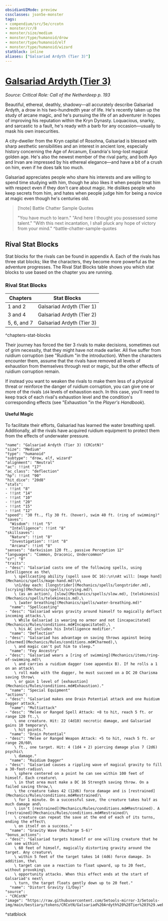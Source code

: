```yaml
---
obsidianUIMode: preview
cssclasses: json5e-monster
tags:
- compendium/src/5e/crcotn
- monster/cr/8
- monster/size/medium
- monster/type/humanoid/drow
- monster/type/humanoid/elf
- monster/type/humanoid/wizard
statblock: inline
aliases: ["Galsariad Ardyth (Tier 3)"]
---
```

# [Galsariad Ardyth (Tier 3)](Mechanics\bestiary\npc/galsariad-ardyth-tier-3-crcotn.md)
*Source: Critical Role: Call of the Netherdeep p. 193*  

Beautiful, ethereal, deathly, shadowy—all accurately describe Galsariad Ardyth, a drow in his two-hundredth year of life. He's recently taken up the study of arcane magic, and he's pursuing the life of an adventurer in hopes of improving his reputation within the Kryn Dynasty. Loquacious, snarky, and sarcastic to a fault, he's ready with a barb for any occasion—usually to mask his own insecurities.

A city-dweller from the Kryn capital of Rosohna, Galsariad is blessed with sharp aesthetic sensibilities and an interest in ancient lore, especially history concerning the Age of Arcanum, Exandria's long-lost magical golden age. He's also the newest member of the rival party, and both Ayo and Irvan are impressed by his ethereal elegance—and have a bit of a crush on him, even if he does talk too much.

Galsariad appreciates people who share his interests and are willing to spend time studying with him, though he also likes it when people treat him with respect even if they don't care about magic. He dislikes people who keep secrets from him, and hates when people judge him for being a novice at magic even though he's centuries old.

> [!note] Battle Chatter Sample Quotes
> 
> "You have much to learn." "And here I thought you possessed some talent." "With this next incantation, I shall pluck any hope of victory from your mind."
^battle-chatter-sample-quotes

## Rival Stat Blocks

Stat blocks for the rivals can be found in appendix A. Each of the rivals has three stat blocks; like the characters, they become more powerful as the adventure progresses. The Rival Stat Blocks table shows you which stat blocks to use based on the chapter you are running.

### Rival Stat Blocks

| Chapters | Stat Blocks |
|----------|-------------|
| 1 and 2 | Galsariad Ardyth (Tier 1) |
| 3 and 4 | Galsariad Ardyth (Tier 2) |
| 5, 6, and 7 | Galsariad Ardyth (Tier 3) |
^chapters-stat-blocks

Their journey has forced the tier 3 rivals to make decisions, sometimes out of grim necessity, that they might have not made earlier. All five suffer from ruidium corruption (see "Ruidium "in the introduction). When the characters encounter them, assume that the rivals have removed all levels of exhaustion from themselves through rest or magic, but the other effects of ruidium corruption remain.

If instead you want to weaken the rivals to make them less of a physical threat or reinforce the danger of ruidium corruption, you can give one or more of the rivals `1d4` levels of exhaustion each. In this case, you'll need to keep track of each rival's exhaustion level and the condition's corresponding effects (see "Exhaustion "in the *Player's Handbook*).

#### Useful Magic

To facilitate their efforts, Galsariad has learned the water breathing spell. Additionally, all the rivals have acquired ruidium equipment to protect them from the effects of underwater pressure.

```statblock
"name": "Galsariad Ardyth (Tier 3) (CRCotN)"
"size": "Medium"
"type": "humanoid"
"subtype": "drow, elf, wizard"
"alignment": "Neutral"
"ac": !!int "17"
"ac_class": "deflection"
"hp": !!int "90"
"hit_dice": "20d8"
"stats":
- !!int "8"
- !!int "14"
- !!int "10"
- !!int "20"
- !!int "15"
- !!int "12"
"speed": "30 ft., fly 30 ft. (hover), swim 40 ft. (ring of swimming)"
"saves":
  "Wisdom": !!int "5"
  "Intelligence": !!int "8"
"skillsaves":
  "Nature": !!int "8"
  "Investigation": !!int "8"
  "Arcana": !!int "8"
"senses": "darkvision 120 ft., passive Perception 12"
"languages": "Common, Draconic, Undercommon"
"cr": "8"
"traits":
- "desc": "Galsariad casts one of the following spells, using Intelligence as the\
    \ spellcasting ability (spell save DC 16):\n\nAt will: [mage hand](Mechanics/spells/mage-hand.md)\n\
    \n1/day each: [longstrider](Mechanics/spells/longstrider.md), [scrying](Mechanics/spells/scrying.md)\
    \ (as an action), [slow](Mechanics/spells/slow.md), [telekinesis](Mechanics/spells/telekinesis.md),\
    \ [water breathing](Mechanics/spells/water-breathing.md)"
  "name": "Spellcasting"
- "desc": "Galsariad warps gravity around himself to magically deflect incoming attacks.\
    \ While Galsariad is wearing no armor and not [incapacitated](Mechanics/Rules/conditions.md#Incapacitated),\
    \ his AC includes his Intelligence modifier."
  "name": "Deflection"
- "desc": "Galsariad has advantage on saving throws against being [charmed](Mechanics/Rules/conditions.md#Charmed),\
    \ and magic can't put him to sleep."
  "name": "Fey Ancestry"
- "desc": "Galsariad wears a [ring of swimming](Mechanics/items/ring-of-swimming.md)\
    \ and carries a ruidium dagger (see appendix B). If he rolls a 1 on an attack\
    \ roll made with the dagger, he must succeed on a DC 20 Charisma saving throw\
    \ or gain 1 level of [exhaustion](Mechanics/Rules/conditions.md#Exhaustion)."
  "name": "Special Equipment"
"actions":
- "desc": "Galsariad makes one Drain Potential attack and one Ruidium Dagger attack."
  "name": "Multiattack"
- "desc": "Melee or Ranged Spell Attack: +8 to hit, reach 5 ft. or range 120 ft.,\
    \ one creature. Hit: 22 (4d10) necrotic damage, and Galsariad gains 10 temporary\
    \ hit points."
  "name": "Drain Potential"
- "desc": "Melee or Ranged Weapon Attack: +5 to hit, reach 5 ft. or range 20/60\
    \ ft., one target. Hit: 4 (1d4 + 2) piercing damage plus 7 (2d6) psychic\
    \ damage."
  "name": "Ruidium Dagger"
- "desc": "Galsariad causes a rippling wave of magical gravity to fill a 30-foot-radius\
    \ sphere centered on a point he can see within 100 feet of himself. Each creature\
    \ in that area must make a DC 16 Strength saving throw. On a failed saving throw,\
    \ the creature takes 42 (12d6) force damage and is [restrained](Mechanics/Rules/conditions.md#Restrained)\
    \ for 1 minute. On a successful save, the creature takes half as much damage and\
    \ isn't [restrained](Mechanics/Rules/conditions.md#Restrained). A [restrained](Mechanics/Rules/conditions.md#Restrained)\
    \ creature can repeat the save at the end of each of its turns, ending the effect\
    \ on itself on a success."
  "name": "Gravity Wave (Recharge 5-6)"
"bonus_actions":
- "desc": "Galsariad targets himself or one willing creature that he can see within\
    \ 60 feet of himself, magically distorting gravity around the target. Any creature\
    \ within 5 feet of the target takes 14 (4d6) force damage. In addition, the\
    \ target can use a reaction to float upward, up to 20 feet, without provoking\
    \ opportunity attacks. When this effect ends at the start of Galsariad's next\
    \ turn, the target floats gently down up to 20 feet."
  "name": "Distort Gravity (1/Day)"
"source":
- "CRCotN"
"image": "https://raw.githubusercontent.com/5etools-mirror-3/5etools-img/main/bestiary/tokens/CRCotN/Galsariad%20Ardyth%20%28Tier%203%29.webp"
```
^statblock